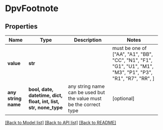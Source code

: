 # DpvFootnote


## Properties
Name | Type | Description | Notes
------------ | ------------- | ------------- | -------------
**value** | **str** |  |  must be one of ["AA", "A1", "BB", "CC", "N1", "F1", "G1", "U1", "M1", "M3", "P1", "P3", "R1", "R7", "RR", ]
**any string name** | **bool, date, datetime, dict, float, int, list, str, none_type** | any string name can be used but the value must be the correct type | [optional]

[[Back to Model list]](../README.md#documentation-for-models) [[Back to API list]](../README.md#documentation-for-api-endpoints) [[Back to README]](../README.md)


